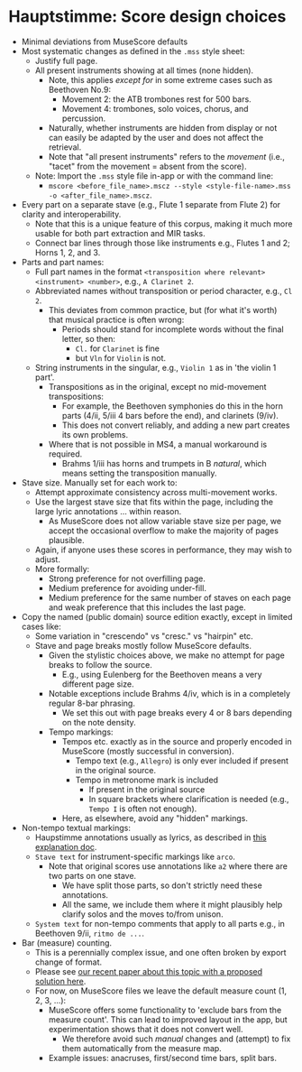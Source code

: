# Hauptstimme: Score design choices

- Minimal deviations from MuseScore defaults
- Most systematic changes as defined in the `.mss` style sheet:
  - Justify full page.
  - All present instruments showing at all times (none hidden).
    - Note, this applies _except for_ in some extreme cases such as Beethoven No.9:
      - Movement 2: the ATB trombones rest for 500 bars.
      - Movement 4: trombones, solo voices, chorus, and percussion.
    - Naturally, whether instruments are hidden from display or not can easily be adapted by the user and does not affect the retrieval.
    - Note that "all present instruments" refers to the _movement_ (i.e., "tacet" from the movement = absent from the score).
  - Note: Import the `.mss` style file in-app or with the command line:
    - `mscore <before_file_name>.mscz --style <style-file-name>.mss -o <after_file_name>.mscz`.
- Every part on a separate stave (e.g., Flute 1 separate from Flute 2) for clarity and interoperability.
  - Note that this is a unique feature of this corpus, making it much more usable for both part extraction and MIR tasks.  
  - Connect bar lines through those like instruments e.g., Flutes 1 and 2; Horns 1, 2, and 3.
- Parts and part names:
  - Full part names in the format `<transposition where relevant> <instrument> <number>`, e.g., `A Clarinet 2`.
  - Abbreviated names without transposition or period character, e.g., `Cl 2`.
    - This deviates from common practice, but (for what it's worth) that musical practice is often wrong:
      - Periods should stand for incomplete words without the final letter, so then:
        - `Cl.` for `Clarinet` is fine
        - but `Vln` for `Violin` is not.
  - String instruments in the singular, e.g., `Violin 1` as in 'the violin 1 part'.
    - Transpositions as in the original, except no mid-movement transpositions:
      - For example, the Beethoven symphonies do this in the horn parts (4/ii, 5/iii 4 bars before the end), and clarinets (9/iv).
      - This does not convert reliably, and adding a new part creates its own problems.
    - Where that is not possible in MS4, a manual workaround is required.
      - Brahms 1/iii has horns and trumpets in B _natural_, which means setting the transposition manually.
- Stave size. Manually set for each work to:
  - Attempt approximate consistency across multi-movement works.
  - Use the largest stave size that fits within the page, including the large lyric annotations ... within reason.
    - As MuseScore does not allow variable stave size per page, we accept the occasional overflow to make the majority of pages plausible.
  - Again, if anyone uses these scores in performance, they may wish to adjust. 
  - More formally:
    - Strong preference for not overfilling page. 
    - Medium preference for avoiding under-fill. 
    - Medium preference for the same number of staves on each page and weak preference that this includes the last page.
- Copy the named (public domain) source edition exactly, except in limited cases like:
  - Some variation in "crescendo" vs "cresc." vs "hairpin" etc.
  - Stave and page breaks mostly follow MuseScore defaults.
    - Given the stylistic choices above, we make no attempt for page breaks to follow the source.
      - E.g., using Eulenberg for the Beethoven means a very different page size.
    - Notable exceptions include Brahms 4/iv, which is in a completely regular 8-bar phrasing.
      - We set this out with page breaks every 4 or 8 bars depending on the note density.
    - Tempo markings:
      - Tempos etc. exactly as in the source and properly encoded in MuseScore (mostly successful in conversion).
        - Tempo text (e.g., `Allegro`) is only ever included if present in the original source.
        - Tempo in metronome mark is included
          - If present in the original source 
          - In square brackets where clarification is needed (e.g., `Tempo I` is often not enough).
      - Here, as elsewhere, avoid any "hidden" markings.
- Non-tempo textual markings:
  - Haupstimme annotations usually as lyrics, as described in [this explanation doc](./annotation.md).
  - `Stave text` for instrument-specific markings like `arco`.
    - Note that original scores use annotations like `a2` where there are two parts on one stave.
      - We have split those parts, so don't strictly need these annotations.
      - All the same, we include them where it might plausibly help clarify solos and the moves to/from unison.
  - `System text` for non-tempo comments that apply to all parts e.g., in Beethoven 9/ii, `ritmo de ...`.
- Bar (measure) counting. 
  - This is a perennially complex issue, and one often broken by export change of format.
  - Please see [our recent paper about this topic with a proposed solution here](https://dl.acm.org/doi/10.1145/3625135.3625136). 
  - For now, on MuseScore files we leave the default measure count (1, 2, 3, ...):
    - MuseScore offers some functionality to 'exclude bars from the measure count'. This can lead to improved layout in the app, but experimentation shows that it does not convert well.
      - We therefore avoid such _manual_ changes and (attempt) to fix them automatically from the measure map.
    - Example issues: anacruses, first/second time bars, split bars.

